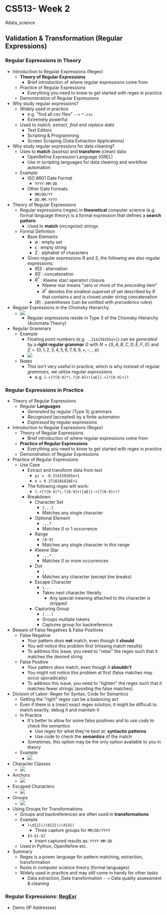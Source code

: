 # CS513- Week 2

#data_science 

## Validation & Transformation (Regular Expressions)

### Regular Expressions in Theory

- Introduction to Regular Expressions (Regex)
	- **Theory of Regular Expressions**
		- Brief introduction of where regular expressions come from
	- Practice of Regular Expressions
		- Everything you need to know to get started with regex in practice
	- Demonstration of Regular Expressions
- Why study regular expressions?
	- Widely used in practice
		- e.g. "find all csv files" `-->` `*.csv`
		- Extremely powerful
	- Used to *match, extract, find and replace data*
		- Text Editors
		- Scripting & Programming
		- Screen Scraping (Data Extraction Applications)
- Why study regular expressions for data cleaning?
	- Uses to **match** (assess) and **transform** (clean) data
		- OpenRefine Expression Language (GREL)
		- Use in scripting languages for data cleaning and workflow automation
	- Example
		- ISO 8601 Date Format
			- `YYYY-MM-DD`
		- Other Date Formats
			- `MM/DD/YY`
			- `DD.MM.YYYY`
- Theory of Regular Expressions
	- Regular expressions (regex) in **theoretical** computer science (e.g. formal language theory) is a formal expression that defines a **search pattern**
		- Used to **match** (*recognize*) strings
	- Formal Definition
		- Base Elements
			- $\emptyset$ : empty set
			- $\epsilon$ : empty string
			- $\Sigma$ : alphabet of characters
		- Given regular expressions $R$ and $S$, the following are also regular expressions:
			- $R | S$ : alternation
			- $RS$ : concatenation
			- $R^*$ : Kleene star/ operator/ closure
				- Kleene star means "zero or more of the *preceding* item"
				- $R^*$ denotes the smallest superset of set described by $R$ that contains $\epsilon$ and is closed under string concatenation
			- $(R)$ : parentheses (can be omitted with *precedence rules*)
- Regular Expressions in the Chomsky Hierarchy
	- ![](assets/ChomskyHierarchy.png)
		- Regular expressions reside in Type 3 of the Chomsky Hierarchy (Automata Theory)
- Regular Grammars
	- Example
		- Floating point numbers (e.g. `-.314159265e+1`) can be *generated* by a **right regular grammar** $G$ with $N = \{S, A, B, C, D, E, F, G\}$ and $\Sigma = \{0, 1, 2, 3, 4, 5, 6, 7, 8, 9, \text{+}, \text{-}, \text{.}, \text{e} \}$
		- ![](assets/ProductionRules.png)
	- Notes
		- This isn't very useful in practice, which is why instead of regular *grammars*, we utilize regular *expressions*
			- e.g. `[-+]?[0-9]*\.?[0-9]+([eE][-+]?[0-9]+)?`

### Regular Expressions in Practice

- Theory of Regular Expressions
	- Regular **Languages**
		- *Generated* by regular (Type 3) grammars
		- *Recognized* (accepted) by a finite automaton
		- *Expressed* by regular expressions
- Introduction to Regular Expressions (Regex)
	- Theory of Regular Expressions
		- Brief introduction of where regular expressions come from
	- **Practice of Regular Expressions**
		- Everything you need to know to get started with regex in practice
	- Demonstration of Regular Expressions
- Practice of Regular Expressions
	- Use Case
		- Extract and transform data from text
			- `pi = -0.314159265e+1`
			- `e = 0.2718281828E+1`
		- The following regex will work:
			- `[-+]?[0-9]*\.?[0-9]+([eE][-+]?[0-9]+)?`
		- Breakdown
			- Character Set 
				- `[...]`
				- Matches any single character
			- Optional Element 
				- `...?`
				- Matches 0 or 1 occurrence
			- Range
				- `[0-9]`
				- Matches any single character in this range
			- Kleene Star
				- `...*` 
				- Matches 0 or more occurrences
			- Dot
				- `.`
				- Matches any character (except line breaks)
			- Escape Character
				- `\...`
				- Takes next character literally
					- Any special meaning attached to the character is stripped
			- Capturing Group
				- `(...)`
				- Groups multiple tokens
				- Captures group for backreference
- Beware of False Negatives & False Positives
	- False Negative
		- Your pattern *does* **not** match, even though it **should**
		- You will notice this problem first (missing match results)
		- To address this issue, you need to "relax" the regex such that it matches the desired string
	- False Positive
		- Your pattern *does* match, even though it **shouldn't**
		- You might not notice this problem at first (false matches may occur sporadically)
		- To address this issue, you need to "tighten" the regex such that it matches fewer strings (avoiding the false matches)
- Division of Labor: Regex for Syntax, Code for Semantics
	- Getting the "right" regex can be a balancing act
	- Even if there is a (near) exact regex solution, it might be difficult to match exactly, debug it and maintain it
	- In Practice
		- It's better to allow for some false positives and to use *code* to check the semantics
			- Use regex for what they're best at: **syntactic patterns**
			- Use code to check the **semantics** of the match
		- Sometimes, this option may be the only option available to you in theory
	- Example
		- ![](assets/CodeSemantics.png)
- Character Classes
	- ![](assets/CharacterClasses.png)
- Anchors
	- ![](assets/Anchors.png)
- Escaped Characters
	- ![](assets/EscapedCharacters.png)
- Groups
	- ![](assets/Groups.png)
- Using Groups for Transformations
	- Groups and backreferences are often used in **transformations**
	- Example
		- `(\d{2})/(d{2})/(d{4})`
			- Three capture groups for `MM/DD/YYYY`
		- `$3-$1-$2`
			- Insert captured results as: `YYYY-MM-DD`
	- Used in Python, OpenRefine etc.
- Summary 
	- Regex is a power language for pattern matching, extraction, transformation
	- Roots in computer science theory (formal languages)
	- Widely used in practice and may still come in handy for other tasks
		- Data extraction, Data transformation `-->` Data quality assessment & cleaning

### Regular Expressions: [RegExr](https://regexr.com/)

- Demo (IP Addresses)